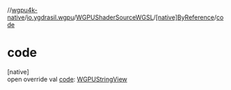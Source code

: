 //[wgpu4k-native](../../../../index.md)/[io.ygdrasil.wgpu](../../index.md)/[WGPUShaderSourceWGSL](../index.md)/[[native]ByReference](index.md)/[code](code.md)

# code

[native]\
open override val [code](code.md): [WGPUStringView](../../-w-g-p-u-string-view/index.md)